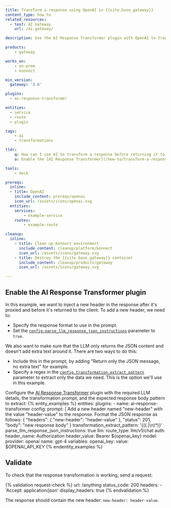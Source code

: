 ```yaml
---
title: Transform a response using OpenAI in {{site.base_gateway}}
content_type: how_to
related_resources:
  - text: AI Gateway
    url: /ai-gateway/

description: Use the AI Response Transformer plugin with OpenAI to transform a response before returning it to the client.

products:
    - gateway

works_on:
    - on-prem
    - konnect

min_version:
  gateway: '3.6'

plugins:
  - ai-response-transformer

entities: 
  - service
  - route
  - plugin

tags:
    - ai
    - transformations

tldr:
    q: How can I use AI to transform a response before returning it to the client?
    a: Enable the [AI Response Transformer](/how-to/transform-a-response-with-ai/) plugin, configure the parameters under `config.llm` to access your LLM and describe the transformation to perform with the `config.prompt` parameter.

tools:
    - deck

prereqs:
  inline:
  - title: OpenAI
    include_content: prereqs/openai
    icon_url: /assets/icons/openai.svg
  entities:
    services:
        - example-service
    routes:
        - example-route

cleanup:
  inline:
    - title: Clean up Konnect environment
      include_content: cleanup/platform/konnect
      icon_url: /assets/icons/gateway.svg
    - title: Destroy the {{site.base_gateway}} container
      include_content: cleanup/products/gateway
      icon_url: /assets/icons/gateway.svg

---
```


## Enable the AI Response Transformer plugin

In this example, we want to inject a new header in the response after it's proxied and before it's returned to the client. To add a new header, we need to:
* Specify the response format to use in the prompt.
* Set the [`config.parse_llm_response_json_instructions`](/plugins/ai-response-transformer/reference/#schema--config-parse_llm_response_json_instructions) parameter to `true`.

We also want to make sure that the LLM only returns the JSON content and doesn't add extra text around it. There are two ways to do this:
* Include this in the prompt, by adding "Return only the JSON message, no extra text" for example.
* Specify a regex in the [`config.transformation_extract_pattern`](/plugins/ai-response-transformer/reference/#schema--config-transformation-extract-pattern) parameter to extract only the data we need. This is the option we'll use in this example.

Configure the [AI Response Transformer](/plugins/ai-response-transformer/) plugin with the required LLM details, the transformation prompt, and the expected response body pattern to extract:
{% entity_examples %}
entities:
  plugins:
    - name: ai-response-transformer
      config:
        prompt: |
          Add a new header named "new-header" with the value "header-value" to the response. Format the JSON response as follows:
          {
            "headers":
              {
                "new-header": "header-value"
              },
            "status": 201,
            "body": "new response body"
          }
        transformation_extract_pattern: '{((.|\n)*)}'
        parse_llm_response_json_instructions: true
        llm:
          route_type: llm/v1/chat
          auth:
            header_name: Authorization
            header_value: Bearer ${openai_key}
          model:
            provider: openai
            name: gpt-4
variables:
  openai_key:
    value: $OPENAI_API_KEY
{% endentity_examples %}


## Validate

To check that the response transformation is working, send a request:

{% validation request-check %}
url: /anything
status_code: 200
headers:
    - 'Accept: application/json'
display_headers: true
{% endvalidation %}

The response should contain the new header: `new-header: header-value`.